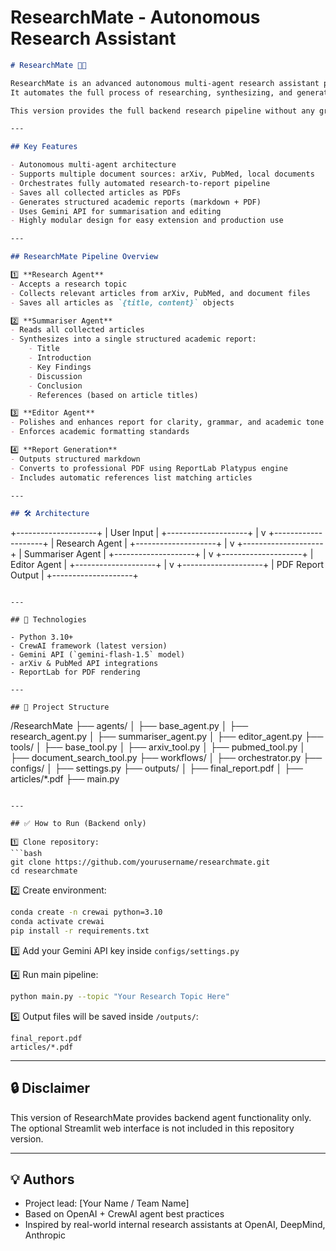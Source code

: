 # **ResearchMate - Autonomous Research Assistant**

```markdown
# ResearchMate 🧠📄

ResearchMate is an advanced autonomous multi-agent research assistant powered by LLMs and CrewAI framework.  
It automates the full process of researching, synthesizing, and generating academic reports on any topic.

This version provides the full backend research pipeline without any graphical user interface.

---

## Key Features

- Autonomous multi-agent architecture
- Supports multiple document sources: arXiv, PubMed, local documents
- Orchestrates fully automated research-to-report pipeline
- Saves all collected articles as PDFs
- Generates structured academic reports (markdown + PDF)
- Uses Gemini API for summarisation and editing
- Highly modular design for easy extension and production use

---

## ResearchMate Pipeline Overview

1️⃣ **Research Agent**
- Accepts a research topic
- Collects relevant articles from arXiv, PubMed, and document files
- Saves all articles as `{title, content}` objects

2️⃣ **Summariser Agent**
- Reads all collected articles
- Synthesizes into a single structured academic report:
    - Title
    - Introduction
    - Key Findings
    - Discussion
    - Conclusion
    - References (based on article titles)

3️⃣ **Editor Agent**
- Polishes and enhances report for clarity, grammar, and academic tone
- Enforces academic formatting standards

4️⃣ **Report Generation**
- Outputs structured markdown
- Converts to professional PDF using ReportLab Platypus engine
- Includes automatic references list matching articles

---

## 🛠️ Architecture

```

+--------------------+
\|    User Input      |
+--------------------+
|
v
+--------------------+
\|   Research Agent   |
+--------------------+
|
v
+--------------------+
\|  Summariser Agent  |
+--------------------+
|
v
+--------------------+
\|    Editor Agent    |
+--------------------+
|
v
+--------------------+
\|  PDF Report Output |
+--------------------+

```

---

## 🔧 Technologies

- Python 3.10+
- CrewAI framework (latest version)
- Gemini API (`gemini-flash-1.5` model)
- arXiv & PubMed API integrations
- ReportLab for PDF rendering

---

## 📂 Project Structure

```

/ResearchMate
├── agents/
│   ├── base\_agent.py
│   ├── research\_agent.py
│   ├── summariser\_agent.py
│   ├── editor\_agent.py
├── tools/
│   ├── base\_tool.py
│   ├── arxiv\_tool.py
│   ├── pubmed\_tool.py
│   ├── document\_search\_tool.py
├── workflows/
│   ├── orchestrator.py
├── configs/
│   ├── settings.py
├── outputs/
│   ├── final\_report.pdf
│   ├── articles/\*.pdf
├── main.py

````

---

## ✅ How to Run (Backend only)

1️⃣ Clone repository:
```bash
git clone https://github.com/yourusername/researchmate.git
cd researchmate
````

2️⃣ Create environment:

```bash
conda create -n crewai python=3.10
conda activate crewai
pip install -r requirements.txt
```

3️⃣ Add your Gemini API key inside `configs/settings.py`

4️⃣ Run main pipeline:

```bash
python main.py --topic "Your Research Topic Here"
```

5️⃣ Output files will be saved inside `/outputs/`:

```
final_report.pdf
articles/*.pdf
```

---

## 🔒 Disclaimer

This version of ResearchMate provides backend agent functionality only.
The optional Streamlit web interface is not included in this repository version.

---

## 💡 Authors

* Project lead: \[Your Name / Team Name]
* Based on OpenAI + CrewAI agent best practices
* Inspired by real-world internal research assistants at OpenAI, DeepMind, Anthropic
